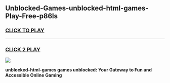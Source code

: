 
## Unblocked-Games-unblocked-html-games-Play-Free-p86ls
<h3>
<a href="https://premium76.site?title=unblocked-html-games&ref=18A1">CLICK TO PLAY</a></h3>
<hr>

<h3>
<a href="https://premium76.site?title=unblocked-html-games&ref=18A1">CLICK 2 PLAY</a>
  
</h3>

<a href="https://premium76.site?title=unblocked-html-games&ref=18A1"><img src="https://clearcache.store/games.png"></a>


**unblocked-html-games games unblocked: Your Gateway to Fun and Accessible Online Gaming**
